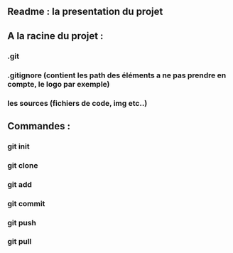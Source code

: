 ## Readme : la presentation du projet

## A la racine du projet :

### .git
### .gitignore (contient les path des éléments a ne pas prendre en compte, le logo par exemple)
### les sources (fichiers de code, img etc..)

## Commandes :

### git init
### git clone
### git add
### git commit
### git push
### git pull